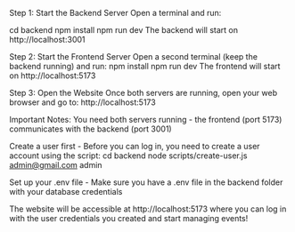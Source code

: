 Step 1: Start the Backend Server
Open a terminal and run:

cd backend
npm install
npm run dev
The backend will start on http://localhost:3001

Step 2: Start the Frontend Server
Open a second terminal (keep the backend running) and run:
npm install
npm run dev
The frontend will start on http://localhost:5173

Step 3: Open the Website
Once both servers are running, open your web browser and go to:
http://localhost:5173

Important Notes:
You need both servers running - the frontend (port 5173) communicates with the backend (port 3001)

Create a user first - Before you can log in, you need to create a user account using the script:
cd backend
node scripts/create-user.js admin@gmail.com admin

Set up your .env file - Make sure you have a .env file in the backend folder with your database credentials


The website will be accessible at http://localhost:5173 where you can log in with the user credentials you created and start managing events!
